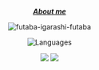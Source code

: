 <div align="center">
<div align="center">

  _***[About me](https://bio.site/tedddeptrai)***_

</div>
  
![futaba-igarashi-futaba](https://github.com/tedddeptrai/tedddeptrai/assets/78011950/20bc5063-64e2-4ed7-a969-f18f35da9ed5)
<p> <img alt="Languages" src="https://github-readme-stats.vercel.app/api/top-langs/?username=tedd&layout=compact&langs_count=10&show_icons=true&theme=dracula" /> </p>
  <a href="https://discord.com/users/327301847855398943"><img src="https://lanyard-badge.vercel.app/api/327301847855398943?hideDiscrim=true"></a>
  <a href="https://discord.com/users/1105146120314830888"><img src="https://lanyard-badge.vercel.app/api/1105146120314830888?hideDiscrim=true"></a>
</div>

